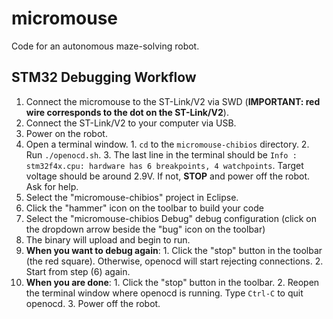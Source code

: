 micromouse
==========

Code for an autonomous maze-solving robot.

STM32 Debugging Workflow
------------------------

  1. Connect the micromouse to the ST-Link/V2 via SWD (**IMPORTANT: red wire corresponds to the dot on the ST-Link/V2**).
  2. Connect the ST-Link/V2 to your computer via USB.
  3. Power on the robot.
  4. Open a terminal window.
    1. `cd` to the `micromouse-chibios` directory.
    2. Run `./openocd.sh`.
    3. The last line in the terminal should be `Info : stm32f4x.cpu: hardware has 6 breakpoints, 4 watchpoints`. Target voltage should be around 2.9V. If not, **STOP** and power off the robot. Ask for help.
  5. Select the "micromouse-chibios" project in Eclipse.
  6. Click the "hammer" icon on the toolbar to build your code
  7. Select the "micromouse-chibios Debug" debug configuration (click on the dropdown arrow beside the "bug" icon on the toolbar)
  8. The binary will upload and begin to run.
  9. **When you want to debug again**:
    1. Click the "stop" button in the toolbar (the red square). Otherwise, openocd will start rejecting connections.
    2. Start from step (6) again.
  10. **When you are done**:
    1. Click the "stop" button in the toolbar.
    2. Reopen the terminal window where openocd is running. Type `Ctrl-C` to quit openocd.
    3. Power off the robot.
